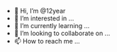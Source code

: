 - 👋 Hi, I’m @12year
- 👀 I’m interested in ...
- 🌱 I’m currently learning ...
- 💞️ I’m looking to collaborate on ...
- 📫 How to reach me ...

<!---
12year/12year is a ✨ special ✨ repository because its `README.md` (this file) appears on your GitHub profile.
You can click the Preview link to take a look at your changes.
--->
